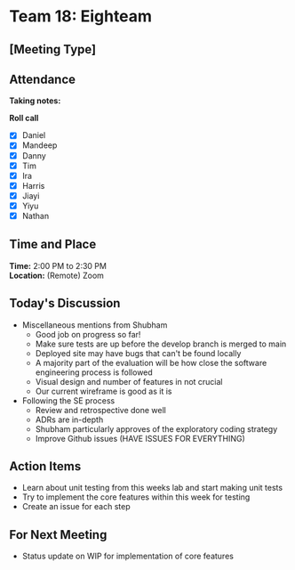 # Team 18: Eighteam

## \[Meeting Type\]
  
## Attendance
**Taking notes:** <name>
  
**Roll call**
- [x] Daniel
- [x] Mandeep
- [x] Danny
- [x] Tim
- [x] Ira
- [x] Harris
- [x] Jiayi
- [x] Yiyu
- [x] Nathan
  
## Time and Place
**Time:** 2:00 PM to 2:30 PM
<br/>
**Location:** (Remote) Zoom
  
## Today's Discussion
- Miscellaneous mentions from Shubham
  - Good job on progress so far!
  - Make sure tests are up before the develop branch is merged to main
  - Deployed site may have bugs that can't be found locally 
  - A majority part of the evaluation will be how close the software engineering process is followed
  - Visual design and number of features in not crucial
  - Our current wireframe is good as it is
- Following the SE process
  - Review and retrospective done well
  - ADRs are in-depth
  - Shubham particularly approves of the exploratory coding strategy
  - Improve Github issues (HAVE ISSUES FOR EVERYTHING)
  
## Action Items
- Learn about unit testing from this weeks lab and start making unit tests
- Try to implement the core features within this week for testing
- Create an issue for each step
 
## For Next Meeting
- Status update on WIP for implementation of core features
